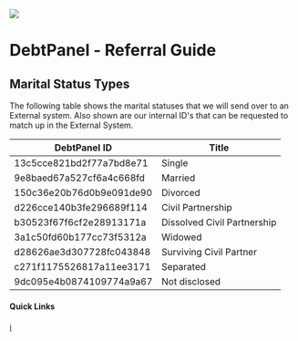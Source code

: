 ![](https://s3.eu-west-2.amazonaws.com/cdn.debtpanel.co.uk/images/green-white.jpg)

# DebtPanel - Referral Guide

## Marital Status Types

The following table shows the marital statuses that we will send over to an External system. Also shown are our internal ID's that can be requested to match up in the External System.

DebtPanel ID | Title
--- | ---
13c5cce821bd2f77a7bd8e71 | Single
9e8baed67a527cf6a4c668fd | Married
150c36e20b76d0b9e091de90 | Divorced
d226cce140b3fe296689f114 | Civil Partnership
b30523f67f6cf2e28913171a | Dissolved Civil Partnership
3a1c50fd60b177cc73f5312a | Widowed
d28626ae3d307728fc043848 | Surviving Civil Partner
c271f1175526817a11ee3171 | Separated
9dc095e4b0874109774a9a67 | Not disclosed


#### Quick Links

[:information_source:](../readme.md)